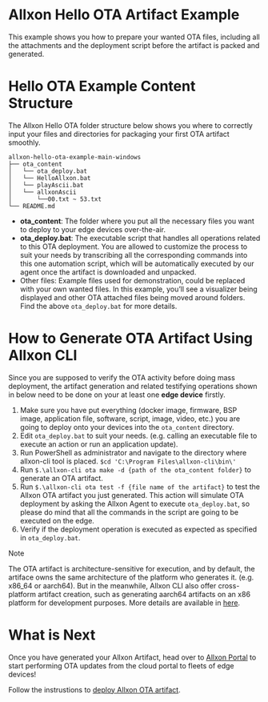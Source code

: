 # Allxon Hello OTA Artifact Example
This example shows you how to prepare your wanted OTA files, including all the attachments and the deployment script before the artifact is packed and generated. 

# Hello OTA Example Content Structure
The Allxon Hello OTA folder structure below shows you where to correctly input your files and directories for packaging your first OTA artifact smoothly. 
```
allxon-hello-ota-example-main-windows
├── ota_content
│   └── ota_deploy.bat
│   └── HelloAllxon.bat
│   └── playAscii.bat
│   └── allxonAscii
│       └──00.txt ~ 53.txt
└── README.md
```
- **ota_content**:  The folder where you put all the necessary files you want to deploy to your edge devices over-the-air.
- **ota_deploy.bat**: The executable script that handles all operations related to this OTA deployment. You are allowed to customize the process to suit your needs by transcribing all the corresponding commands into this one automation script, which will be automatically executed by our agent once the artifact is downloaded and unpacked.
- Other files: Example files used for demonstration, could be replaced with your own wanted files. In this example, you’ll see a visualizer being displayed and other OTA attached files being moved around folders. Find the above `ota_deploy.bat` for more details.



# How to Generate OTA Artifact Using Allxon CLI 
Since you are supposed to verify the OTA activity before doing mass deployment, the artifact generation and related testifying operations shown in below need to be done on your at least one **edge device** firstly. 

1. Make sure you have put everything (docker image, firmware, BSP image, application file, software, script, image, video, etc.) you are going to deploy onto your devices into the `ota_content` directory. 
2. Edit `ota_deploy.bat` to suit your needs. (e.g. calling an executable file to execute an action or run an application update).
3. Run PowerShell as administrator and navigate to the directory where allxon-cli tool is placed. 
`$cd 'C:\Program Files\allxon-cli\bin\'`
4. Run `$.\allxon-cli ota make -d {path of the ota_content folder}` to generate an OTA artifact. 
5. Run `$.\allxon-cli ota test -f {file name of the artifact}` to test the Allxon OTA artifact you just generated. This action will simulate OTA deployment by asking the Allxon Agent to execute `ota_deploy.bat`, so please do mind that all the commands in the script are going to be executed on the edge. 
6. Verify if the deployment operation is executed as expected as specified in `ota_deploy.bat`.

> [!NOTE]
> The OTA artifact is architecture-sensitive for execution, and by default, the artiface owns the same architecture of the platform who generates it. (e.g. x86_64 or aarch64). 
> But in the meanwhile, Allxon CLI also offer cross-platform artifact creation, such as generating aarch64 artifacts on an x86 platform for development purposes. More details are available in [here](https://github.com/allxon/allxon-cli/blob/master/ota.md).
   
# What is Next
Once you have generated your Allxon Artifact, head over to [Allxon Portal](https://dms.allxon.com/) to start performing OTA updates from the cloud portal to fleets of edge devices! 

Follow the instrustions to [deploy Allxon OTA artifact](https://www.allxon.com/knowledge/deploy-ota-artifact).
